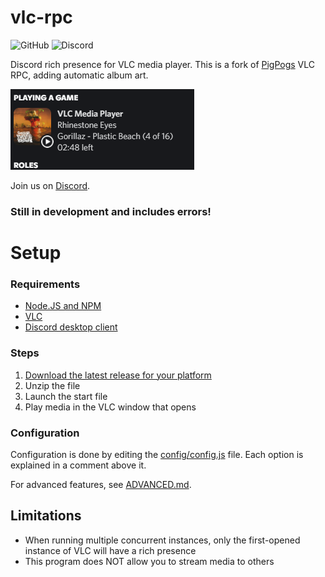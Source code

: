 # vlc-rpc
![GitHub](https://img.shields.io/github/license/GreenDiscord/vlc-rpc) ![Discord](https://img.shields.io/discord/1044078573142687814)

Discord rich presence for VLC media player.
This is a fork of [PigPogs](https://github.com/Pigpog/vlc-discord-rpc) VLC RPC, adding automatic album art.

![Example](./example.png)

Join us on [Discord](https://discord.gg/CHegxjdFCD).

### Still in development and includes errors!

# Setup

### Requirements

- [Node.JS and NPM](https://nodejs.org/en/)
- [VLC](https://www.videolan.org/index.html)
- [Discord desktop client](https://discord.com/)

### Steps

 1. [Download the latest release for your platform](https://github.com/GreenDiscord/vlc-rpc/releases)
 2. Unzip the file
 3. Launch the start file
 4. Play media in the VLC window that opens

### Configuration

Configuration is done by editing the [config/config.js](./config/config.js) file.
Each option is explained in a comment above it.

For advanced features, see [ADVANCED.md](./info/ADVANCED.md).

## Limitations

 - When running multiple concurrent instances, only the first-opened instance of VLC will have a rich presence
 - This program does NOT allow you to stream media to others


